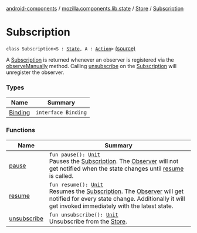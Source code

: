[android-components](../../../index.md) / [mozilla.components.lib.state](../../index.md) / [Store](../index.md) / [Subscription](./index.md)

# Subscription

`class Subscription<S : `[`State`](../../-state.md)`, A : `[`Action`](../../-action.md)`>` [(source)](https://github.com/mozilla-mobile/android-components/blob/master/components/lib/state/src/main/java/mozilla/components/lib/state/Store.kt#L125)

A [Subscription](./index.md) is returned whenever an observer is registered via the [observeManually](../observe-manually.md) method. Calling
[unsubscribe](unsubscribe.md) on the [Subscription](./index.md) will unregister the observer.

### Types

| Name | Summary |
|---|---|
| [Binding](-binding/index.md) | `interface Binding` |

### Functions

| Name | Summary |
|---|---|
| [pause](pause.md) | `fun pause(): `[`Unit`](https://kotlinlang.org/api/latest/jvm/stdlib/kotlin/-unit/index.html)<br>Pauses the [Subscription](./index.md). The [Observer](../../-observer.md) will not get notified when the state changes until [resume](resume.md) is called. |
| [resume](resume.md) | `fun resume(): `[`Unit`](https://kotlinlang.org/api/latest/jvm/stdlib/kotlin/-unit/index.html)<br>Resumes the [Subscription](./index.md). The [Observer](../../-observer.md) will get notified for every state change. Additionally it will get invoked immediately with the latest state. |
| [unsubscribe](unsubscribe.md) | `fun unsubscribe(): `[`Unit`](https://kotlinlang.org/api/latest/jvm/stdlib/kotlin/-unit/index.html)<br>Unsubscribe from the [Store](../index.md). |
